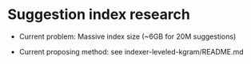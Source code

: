 # Suggestion index research

- Current problem: Massive index size (~6GB for 20M suggestions)

- Current proposing method: see indexer-leveled-kgram/README.md